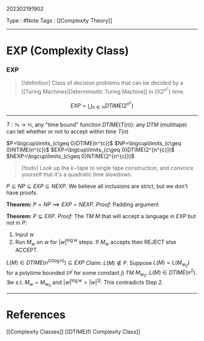 202302191902

Type : #Note
Tags : [[Complexity Theory]]

---
# EXP (Complexity Class)
### EXP
> [!definition] Class of decision problems that can be decided by a [[Turing Machines|Determinisitic Turing Machine]] in $O(2^{n^{c}})$ time.

$$
EXP = \bigcup_{n\in\mathbb{N}}DTIME\left(2^{n^{c}}\right)  
$$

---
$T:\mathbb{N}\to \mathbb{N}$, any "time bound" function
$DTIME(T(n)):$ any $DTM$ (multitape) can tell whether or not to accept within time $T(n)$

$P=\bigcup\limits_{c\geq 0}DTIME(n^{c})$
$NP=\bigcup\limits_{c\geq 0}NTIME(n^{c})$
$EXP=\bigcup\limits_{c\geq 0}DTIME(2^{n^{c}})$
$NEXP=\bigcup\limits_{c\geq 0}NTIME(2^{n^{c}})$

> [!todo] Look up the $k-$tape to single tape construction, and convince yourself that it's a quadratic time slowdown.

$P\subseteq NP\subseteq EXP\subseteq NEXP$.
We believe all inclusions are strict, but we don't have proofs.

**Theorem:** $P=NP\implies EXP=NEXP$.
*Proof:* Padding argument

**Theorem:** $P\subsetneq EXP$.
*Proof:* The $TM$ $M$ that will accept a language in $EXP$ but not in $P$:
1. Input $w$
2. Run $M_{w}$ on $w$ for $|w|^{\log w}$ steps. If $M_{w}$ accepts then REJECT else ACCEPT.

$L(M)\in DTIME(n^{O(\log n)})\subseteq EXP$
*Claim:* $L(M)\not\in P$.
Suppose $L(M)=L(M_{w_{0}})$ for a polytime bounded ($n^{j}$ for some constant $j$) $TM$ $M_{w_{0}}$.
$L(M)\in DTIME(n^{2})$.
$\exists w$ s.t. $M_{w}=M_{w_{0}}$ and $|w|^{\log w}>|w|^{2j}$.
This contradicts Step 2.


---
# References
[[Complexity Classes]]
[[DTIME(f) Complexity Class]]